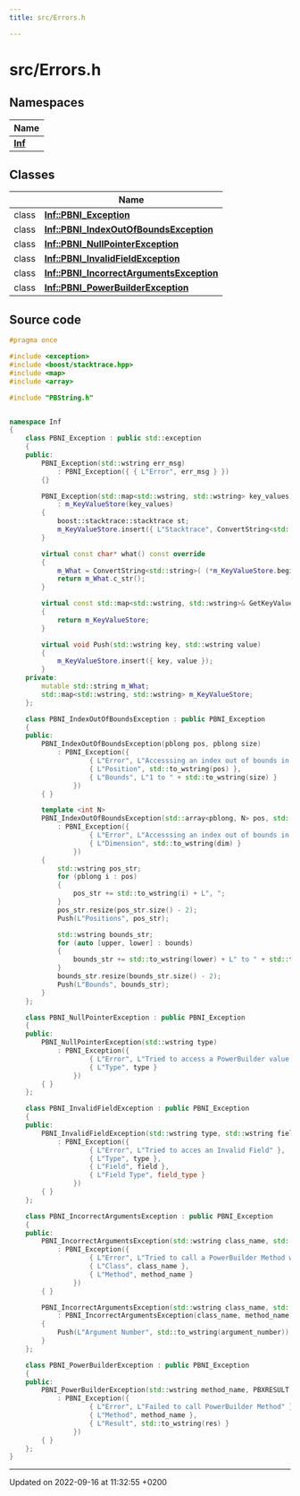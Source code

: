 ```yaml
---
title: src/Errors.h

---
```


# src/Errors.h



## Namespaces

| Name           |
| -------------- |
| **[Inf](/docs/doxygen/Namespaces/namespaceInf.md)**  |

## Classes

|                | Name           |
| -------------- | -------------- |
| class | **[Inf::PBNI_Exception](/docs/doxygen/Classes/classInf_1_1PBNI__Exception.md)**  |
| class | **[Inf::PBNI_IndexOutOfBoundsException](/docs/doxygen/Classes/classInf_1_1PBNI__IndexOutOfBoundsException.md)**  |
| class | **[Inf::PBNI_NullPointerException](/docs/doxygen/Classes/classInf_1_1PBNI__NullPointerException.md)**  |
| class | **[Inf::PBNI_InvalidFieldException](/docs/doxygen/Classes/classInf_1_1PBNI__InvalidFieldException.md)**  |
| class | **[Inf::PBNI_IncorrectArgumentsException](/docs/doxygen/Classes/classInf_1_1PBNI__IncorrectArgumentsException.md)**  |
| class | **[Inf::PBNI_PowerBuilderException](/docs/doxygen/Classes/classInf_1_1PBNI__PowerBuilderException.md)**  |




## Source code

```cpp
#pragma once

#include <exception>
#include <boost/stacktrace.hpp>
#include <map>
#include <array>

#include "PBString.h"


namespace Inf
{
    class PBNI_Exception : public std::exception
    {
    public:
        PBNI_Exception(std::wstring err_msg)
            : PBNI_Exception({ { L"Error", err_msg } })
        {}

        PBNI_Exception(std::map<std::wstring, std::wstring> key_values)
            : m_KeyValueStore(key_values)
        {
            boost::stacktrace::stacktrace st;
            m_KeyValueStore.insert({ L"Stacktrace", ConvertString<std::wstring>(boost::stacktrace::to_string(st)) });
        }

        virtual const char* what() const override
        {
            m_What = ConvertString<std::string>( (*m_KeyValueStore.begin()).second );
            return m_What.c_str();
        }

        virtual const std::map<std::wstring, std::wstring>& GetKeyValues() const
        {
            return m_KeyValueStore;
        }

        virtual void Push(std::wstring key, std::wstring value)
        {
            m_KeyValueStore.insert({ key, value });
        }
    private:
        mutable std::string m_What;
        std::map<std::wstring, std::wstring> m_KeyValueStore;
    };

    class PBNI_IndexOutOfBoundsException : public PBNI_Exception
    {
    public:
        PBNI_IndexOutOfBoundsException(pblong pos, pblong size)
            : PBNI_Exception({
                    { L"Error", L"Accesssing an index out of bounds in an Unounded PBArray" },
                    { L"Position", std::to_wstring(pos) },
                    { L"Bounds", L"1 to " + std::to_wstring(size) }
                })
        { }

        template <int N>
        PBNI_IndexOutOfBoundsException(std::array<pblong, N> pos, std::array<std::pair<pblong, pblong>, N> bounds, pbbyte dim)
            : PBNI_Exception({
                    { L"Error", L"Accesssing an index out of bounds in a Bounded PBArray" },
                    { L"Dimension", std::to_wstring(dim) }
                })
        {
            std::wstring pos_str;
            for (pblong i : pos)
            {
                pos_str += std::to_wstring(i) + L", ";
            }
            pos_str.resize(pos_str.size() - 2);
            Push(L"Positions", pos_str);

            std::wstring bounds_str;
            for (auto [upper, lower] : bounds)
            {
                bounds_str += std::to_wstring(lower) + L" to " + std::to_wstring(upper) + L", ";
            }
            bounds_str.resize(bounds_str.size() - 2);
            Push(L"Bounds", bounds_str);
        }
    };

    class PBNI_NullPointerException : public PBNI_Exception
    {
    public:
        PBNI_NullPointerException(std::wstring type)
            : PBNI_Exception({
                    { L"Error", L"Tried to access a PowerBuilder value that is Null" },
                    { L"Type", type }
                })
        { }
    };

    class PBNI_InvalidFieldException : public PBNI_Exception
    {
    public:
        PBNI_InvalidFieldException(std::wstring type, std::wstring field, std::wstring field_type)
            : PBNI_Exception({
                    { L"Error", L"Tried to acces an Invalid Field" },
                    { L"Type", type },
                    { L"Field", field },
                    { L"Field Type", field_type }
                })
        { }
    };

    class PBNI_IncorrectArgumentsException : public PBNI_Exception
    {
    public:
        PBNI_IncorrectArgumentsException(std::wstring class_name, std::wstring method_name)
            : PBNI_Exception({
                    { L"Error", L"Tried to call a PowerBuilder Method with wrong Arguments" },
                    { L"Class", class_name },
                    { L"Method", method_name }
                })
        { }

        PBNI_IncorrectArgumentsException(std::wstring class_name, std::wstring method_name, pbint argument_number)
            : PBNI_IncorrectArgumentsException(class_name, method_name)
        {
            Push(L"Argument Number", std::to_wstring(argument_number));
        }
    };

    class PBNI_PowerBuilderException : public PBNI_Exception
    {
    public:
        PBNI_PowerBuilderException(std::wstring method_name, PBXRESULT res)
            : PBNI_Exception({
                    { L"Error", L"Failed to call PowerBuilder Method" },
                    { L"Method", method_name },
                    { L"Result", std::to_wstring(res) }
                })
        { }
    };
}
```


-------------------------------

Updated on 2022-09-16 at 11:32:55 +0200
